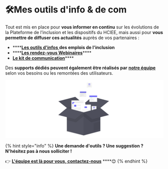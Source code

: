 # 🛠️Mes outils d'info & de com

Tout est mis en place pour **vous informer en continu** sur les évolutions de la Plateforme de l’inclusion et les dispositifs du HCIEE, mais aussi pour **vous permettre de diffuser ces actualités** auprès de vos partenaires :

* \*\*\*\*[**Les outils d'infos** ](outils-dinformation/)**des emplois de l'inclusion**
* \*\*\*\*[**Les rendez-vous Webinaires**](../rendez-vous-webinaires/)\*\*\*\*
* [**Le kit de communication**](kit-de-communication/)\*\*\*\*

Des **supports dédiés peuvent également être réalisés par** [**notre équipe**](https://beta.gouv.fr/startups/itou.html) selon vos besoins ou les remontées des utilisateurs.

![](../.gitbook/assets/capture-de-cran-2020-06-23-a-18.10.55.png)



{% hint style="info" %}
**Une demande d'outils ? Une suggestion ? N'hésitez pas à nous solliciter !**

👉 [**L'équipe est là pour vous, contactez-nous**](https://assistance.inclusion.beta.gouv.fr/) ****😊 
{% endhint %}

